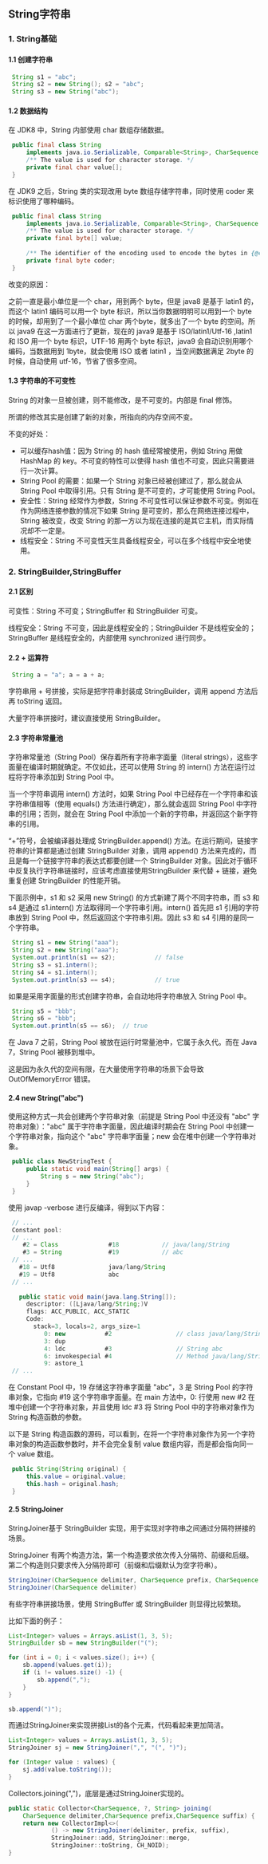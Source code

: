 ## String字符串



### 1. String基础

#### 1.1 创建字符串

```java
 String s1 = "abc";
 String s2 = new String(); s2 = "abc";
 String s3 = new String("abc");
```

#### 1.2 数据结构

在 JDK8 中，String 内部使用 char 数组存储数据。

```java
 public final class String
     implements java.io.Serializable, Comparable<String>, CharSequence {
     /** The value is used for character storage. */
     private final char value[];
 }
```

在 JDK9 之后，String 类的实现改用 byte 数组存储字符串，同时使用 coder 来标识使用了哪种编码。

```java
 public final class String
     implements java.io.Serializable, Comparable<String>, CharSequence {
     /** The value is used for character storage. */
     private final byte[] value;
 
     /** The identifier of the encoding used to encode the bytes in {@code value}. */
     private final byte coder;
 }
```

改变的原因：

之前一直是最小单位是一个 char，用到两个 byte，但是 java8 是基于 latin1 的，而这个 latin1 编码可以用一个 byte 标识，所以当你数据明明可以用到一个 byte 的时候，却用到了一个最小单位 char 两个byte，就多出了一个 byte 的空间。所以 java9 在这一方面进行了更新，现在的 java9 是基于 ISO/latin1/Utf-16  ,latin1 和 ISO 用一个 byte 标识，UTF-16 用两个 byte 标识，java9 会自动识别用哪个编码，当数据用到 1byte，就会使用 ISO 或者 latin1 ，当空间数据满足 2byte 的时候，自动使用 utf-16，节省了很多空间。

#### 1.3 字符串的不可变性

String 的对象一旦被创建，则不能修改，是不可变的。内部是 final 修饰。

所谓的修改其实是创建了新的对象，所指向的内存空间不变。

不变的好处：

- 可以缓存hash值：因为 String 的 hash 值经常被使用，例如 String 用做 HashMap 的 key。不可变的特性可以使得 hash 值也不可变，因此只需要进行一次计算。
- String Pool 的需要：如果一个 String 对象已经被创建过了，那么就会从 String Pool 中取得引用。只有 String 是不可变的，才可能使用 String Pool。
- 安全性：String 经常作为参数，String 不可变性可以保证参数不可变。例如在作为网络连接参数的情况下如果 String 是可变的，那么在网络连接过程中，String 被改变，改变 String 的那一方以为现在连接的是其它主机，而实际情况却不一定是。
- 线程安全：String 不可变性天生具备线程安全，可以在多个线程中安全地使用。

### 2. StringBuilder,StringBuffer

#### 2.1 区别

可变性：String 不可变；StringBuffer 和 StringBuilder 可变。

线程安全：String 不可变，因此是线程安全的；StringBuilder 不是线程安全的；StringBuffer 是线程安全的，内部使用  synchronized  进行同步。

#### 2.2 + 运算符

```java
 String a = "a"; a = a + a;
```

字符串用 + 号拼接，实际是把字符串封装成 StringBuilder，调用 append 方法后再 toString 返回。

大量字符串拼接时，建议直接使用 StringBuilder。

#### 2.3 字符串常量池

字符串常量池（String Pool）保存着所有字符串字面量（literal strings），这些字面量在编译时期就确定。不仅如此，还可以使用 String 的 intern() 方法在运行过程将字符串添加到 String Pool 中。

当一个字符串调用 intern() 方法时，如果 String Pool 中已经存在一个字符串和该字符串值相等（使用 equals() 方法进行确定），那么就会返回 String Pool 中字符串的引用；否则，就会在 String Pool 中添加一个新的字符串，并返回这个新字符串的引用。

“+”符号，会被编译器处理成 StringBuilder.append() 方法。在运行期间，链接字符串的计算都是通过创建 StringBuilder 对象，调用 append() 方法来完成的，而且是每一个链接字符串的表达式都要创建一个 StringBuilder 对象。因此对于循环中反复执行字符串链接时，应该考虑直接使用StringBuilder 来代替 + 链接，避免重复创建 StringBuilder 的性能开销。

下面示例中，s1 和 s2 采用 new String() 的方式新建了两个不同字符串，而 s3 和 s4 是通过 s1.intern() 方法取得同一个字符串引用。intern() 首先把 s1 引用的字符串放到 String Pool 中，然后返回这个字符串引用。因此 s3 和 s4 引用的是同一个字符串。

```java
 String s1 = new String("aaa");
 String s2 = new String("aaa");
 System.out.println(s1 == s2);           // false
 String s3 = s1.intern();
 String s4 = s1.intern();
 System.out.println(s3 == s4);           // true
```

如果是采用字面量的形式创建字符串，会自动地将字符串放入 String Pool 中。

```java
 String s5 = "bbb";
 String s6 = "bbb";
 System.out.println(s5 == s6);  // true
```

在 Java 7 之前，String Pool 被放在运行时常量池中，它属于永久代。而在 Java 7，String Pool 被移到堆中。

这是因为永久代的空间有限，在大量使用字符串的场景下会导致 OutOfMemoryError 错误。

#### 2.4 new String("abc")

使用这种方式一共会创建两个字符串对象（前提是 String Pool 中还没有 "abc" 字符串对象）："abc" 属于字符串字面量，因此编译时期会在 String Pool 中创建一个字符串对象，指向这个 "abc" 字符串字面量；new 会在堆中创建一个字符串对象。

```java
 public class NewStringTest {
     public static void main(String[] args) {
         String s = new String("abc");
     }
 }
```

使用 javap -verbose 进行反编译，得到以下内容：

```java
 // ...
 Constant pool:
 // ...
    #2 = Class              #18            // java/lang/String
    #3 = String             #19            // abc
 // ...
   #18 = Utf8               java/lang/String
   #19 = Utf8               abc
 // ...
 
   public static void main(java.lang.String[]);
     descriptor: ([Ljava/lang/String;)V
     flags: ACC_PUBLIC, ACC_STATIC
     Code:
       stack=3, locals=2, args_size=1
          0: new           #2                  // class java/lang/String
          3: dup
          4: ldc           #3                  // String abc
          6: invokespecial #4                  // Method java/lang/String."<init>":(Ljava/lang/String;)V
          9: astore_1
 // ...
```

在 Constant Pool 中，19 存储这字符串字面量 "abc"，3 是 String Pool 的字符串对象，它指向 #19 这个字符串字面量。在 main 方法中，0: 行使用 new #2 在堆中创建一个字符串对象，并且使用 ldc #3 将 String Pool 中的字符串对象作为 String 构造函数的参数。

以下是 String 构造函数的源码，可以看到，在将一个字符串对象作为另一个字符串对象的构造函数参数时，并不会完全复制 value 数组内容，而是都会指向同一个 value 数组。

```java
 public String(String original) {
     this.value = original.value;
     this.hash = original.hash;
 }
```

#### 2.5 StringJoiner

StringJoiner基于 StringBuilder 实现，用于实现对字符串之间通过分隔符拼接的场景。

StringJoiner 有两个构造方法，第一个构造要求依次传入分隔符、前缀和后缀。第二个构造则只要求传入分隔符即可（前缀和后缀默认为空字符串）。

```java
StringJoiner(CharSequence delimiter, CharSequence prefix, CharSequence suffix)
StringJoiner(CharSequence delimiter)
```

有些字符串拼接场景，使用 StringBuffer 或 StringBuilder 则显得比较繁琐。

比如下面的例子：

```java
List<Integer> values = Arrays.asList(1, 3, 5);
StringBuilder sb = new StringBuilder("(");

for (int i = 0; i < values.size(); i++) {
	sb.append(values.get(i));
	if (i != values.size() -1) {
		sb.append(",");
	}
}

sb.append(")");
```

而通过StringJoiner来实现拼接List的各个元素，代码看起来更加简洁。

```java
List<Integer> values = Arrays.asList(1, 3, 5);
StringJoiner sj = new StringJoiner(",", "(", ")");

for (Integer value : values) {
	sj.add(value.toString());
}
```

Collectors.joining(",")，底层是通过StringJoiner实现的。

```java
public static Collector<CharSequence, ?, String> joining(
    CharSequence delimiter,CharSequence prefix,CharSequence suffix) {
    return new CollectorImpl<>(
            () -> new StringJoiner(delimiter, prefix, suffix),
            StringJoiner::add, StringJoiner::merge,
            StringJoiner::toString, CH_NOID);
}
```


